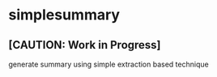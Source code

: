 # simplesummary
## [CAUTION: Work in Progress]
generate summary using simple extraction based technique
